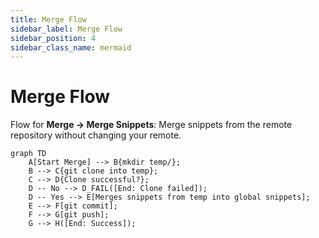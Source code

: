 ```yaml
---
title: Merge Flow
sidebar_label: Merge Flow
sidebar_position: 4
sidebar_class_name: mermaid
---
```


# Merge Flow

Flow for **Merge -> Merge Snippets**: Merge snippets from the remote repository without changing your remote.

```mermaid
graph TD
    A[Start Merge] --> B{mkdir temp/};
    B --> C{git clone into temp};
    C --> D{Clone successful?};
    D -- No --> D_FAIL([End: Clone failed]);
    D -- Yes --> E[Merges snippets from temp into global snippets];
    E --> F[git commit];
    F --> G[git push];
    G --> H([End: Success]);
```
